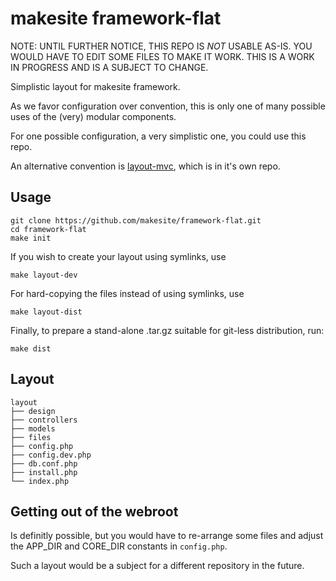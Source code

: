 makesite framework-flat
======================

NOTE: UNTIL FURTHER NOTICE, THIS REPO IS *NOT* USABLE AS-IS.
YOU WOULD HAVE TO EDIT SOME FILES TO MAKE IT WORK. THIS IS
A WORK IN PROGRESS AND IS A SUBJECT TO CHANGE.

Simplistic layout for makesite framework.

As we favor configuration over convention, this is only one of many
possible uses of the (very) modular components. 

For one possible configuration, a very simplistic one, you could
use this repo.

An alternative convention is [layout-mvc](https://github.com/makesite/framework-mvc), 
which is in it's own repo.

Usage
-----

```
git clone https://github.com/makesite/framework-flat.git
cd framework-flat
make init
```

If you wish to create your layout using symlinks, use

```
make layout-dev
```

For hard-copying the files instead of using symlinks, use

```
make layout-dist
```

Finally, to prepare a stand-alone .tar.gz suitable for git-less
distribution, run:

```
make dist
```

Layout
------

```
layout
├── design
├── controllers
├── models
├── files
├── config.php
├── config.dev.php
├── db.conf.php
├── install.php
└── index.php
```

Getting out of the webroot
--------------------------

Is definitly possible, but you would have to re-arrange some files
and adjust the APP_DIR and CORE_DIR constants in `config.php`.

Such a layout would be a subject for a different repository in the
future.
